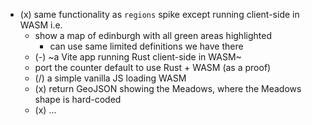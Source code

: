 - (x) same functionality as `regions` spike except running client-side in WASM i.e.
  - show a map of edinburgh with all green areas highlighted
    - can use same limited definitions we have there
  - (-) ~a Vite app running Rust client-side in WASM~
  - port the counter default to use Rust + WASM (as a proof)
  - (/) a simple vanilla JS loading WASM
  - (x) return GeoJSON showing the Meadows, where the Meadows shape is hard-coded
  - (x) ...
